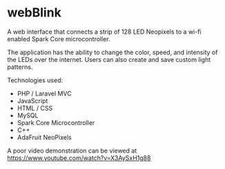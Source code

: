 # webBlink
A web interface that connects a strip of 128 LED Neopixels to a wi-fi enabled Spark Core microcontroller. 

The application has the ability to change the color, speed, and intensity of the LEDs over the internet. Users can also create and save custom light patterns.

Technologies used:
- PHP / Laravel MVC
- JavaScript
- HTML / CSS
- MySQL
- Spark Core Microcontroller
- C++
- AdaFruit NeoPixels

A poor video demonstration can be viewed at https://www.youtube.com/watch?v=X3AySxH1g88


